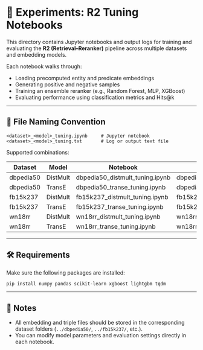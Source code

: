 
# 🔬 Experiments: R2 Tuning Notebooks

This directory contains Jupyter notebooks and output logs for training and evaluating the **R2 (Retrieval–Reranker)** pipeline across multiple datasets and embedding models.

Each notebook walks through:
- Loading precomputed entity and predicate embeddings
- Generating positive and negative samples
- Training an ensemble reranker (e.g., Random Forest, MLP, XGBoost)
- Evaluating performance using classification metrics and Hits@k

---

## 📁 File Naming Convention

```
<dataset>_<model>_tuning.ipynb     # Jupyter notebook
<dataset>_<model>_tuning.txt       # Log or output text file
```

Supported combinations:

| Dataset     | Model     | Notebook                          | Log File                          |
|-------------|-----------|-----------------------------------|-----------------------------------|
| dbpedia50   | DistMult  | dbpedia50_distmult_tuning.ipynb   | dbpedia50_distmult_tuning.txt     |
| dbpedia50   | TransE    | dbpedia50_transe_tuning.ipynb     | dbpedia50_transe_tuning.txt       |
| fb15k237    | DistMult  | fb15k237_distmult_tuning.ipynb    | fb15k237_distmult_tuning.txt      |
| fb15k237    | TransE    | fb15k237_transe_tuning.ipynb      | fb15k237_transe_tuning.txt        |
| wn18rr      | DistMult  | wn18rr_distmult_tuning.ipynb      | wn18rr_distmult_tuning.txt        |
| wn18rr      | TransE    | wn18rr_transe_tuning.ipynb        | wn18rr_transe_tuning.txt          |


---

## 🛠 Requirements

Make sure the following packages are installed:

```bash
pip install numpy pandas scikit-learn xgboost lightgbm tqdm
```

---

## 📌 Notes

- All embedding and triple files should be stored in the corresponding dataset folders (`../dbpedia50/`, `../fb15k237/`, etc.).
- You can modify model parameters and evaluation settings directly in each notebook.

